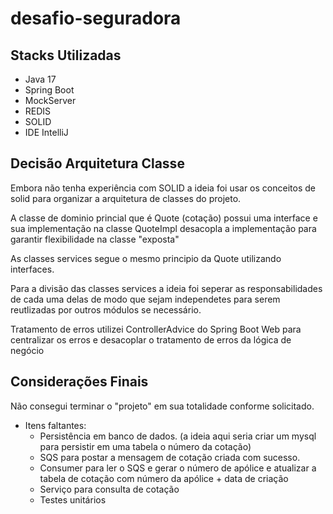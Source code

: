 # desafio-seguradora
 
## Stacks Utilizadas

* Java 17
* Spring Boot
* MockServer
* REDIS
* SOLID
* IDE IntelliJ

## Decisão Arquitetura Classe

Embora não tenha experiência com SOLID a ideia foi usar os conceitos de solid para organizar a arquitetura de classes do projeto.

A classe de dominio princial que é Quote (cotação) possui uma interface e sua implementação na classe QuoteImpl desacopla a implementação para garantir flexibilidade na classe "exposta"

As classes services segue o mesmo principio da Quote utilizando interfaces.

Para a divisão das classes services a ideia foi seperar as responsabilidades de cada uma delas de modo que sejam independetes para serem reutlizadas por outros módulos se necessário.

Tratamento de erros utilizei ControllerAdvice do Spring Boot Web para centralizar os erros e desacoplar o tratamento de erros da lógica de negócio

## Considerações Finais

Não consegui terminar o "projeto" em sua totalidade conforme solicitado.

- Itens faltantes:
  - Persistência em banco de dados. (a ideia aqui seria criar um mysql para persistir em uma tabela o número da cotação)
  - SQS para postar a mensagem de cotação criada com sucesso.
  - Consumer para ler o SQS e gerar o número de apólice e atualizar a tabela de cotação com número da apólice + data de criação
  - Serviço para consulta de cotação
  - Testes unitários



